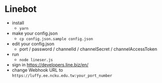 # Linebot
  * install
    * `yarn`
  * make your config.json
    * `cp config.json.sample config.json`
  * edit your config.json
    * port / password / channelId / channelSecret / channelAccessToken
  * run 
    * `node lineser.js`
  * sign in https://developers.line.biz/en/
  * change Webhook URL to `https://luffy.ee.ncku.edu.tw:your_port_number`

